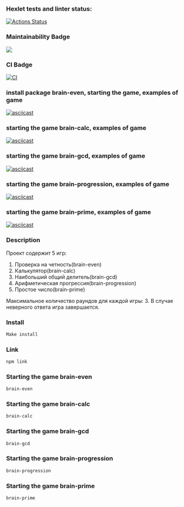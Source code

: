 ### Hexlet tests and linter status:
[![Actions Status](https://github.com/NataliaChunikhina/frontend-project-lvl1/workflows/hexlet-check/badge.svg)](https://github.com/NataliaChunikhina/frontend-project-lvl1/actions)
### Maintainability Badge
<a href="https://codeclimate.com/github/NataliaChunikhina/frontend-project-lvl1/maintainability"><img src="https://api.codeclimate.com/v1/badges/be979dc9d0870bd9ef54/maintainability" /></a>
### CI Badge
[![CI](https://github.com/NataliaChunikhina/frontend-project-lvl1/actions/workflows/main.yml/badge.svg)](https://github.com/NataliaChunikhina/frontend-project-lvl1/actions/workflows/main.yml)

### install package brain-even, starting the game, examples of game
[![asciicast](https://asciinema.org/a/l8vM8pKRz8UUqf52IviRg5oOP.svg)](https://asciinema.org/a/l8vM8pKRz8UUqf52IviRg5oOP)
### starting the game brain-calc, examples of game
[![asciicast](https://asciinema.org/a/ezTJ21N3Nvm2OkICuTC8vtn6q.svg)](https://asciinema.org/a/ezTJ21N3Nvm2OkICuTC8vtn6q)
### starting the game brain-gcd, examples of game
[![asciicast](https://asciinema.org/a/qPM3MiJ2iQSdogvV2CUr74Ifd.svg)](https://asciinema.org/a/qPM3MiJ2iQSdogvV2CUr74Ifd)
### starting the game brain-progression, examples of game
[![asciicast](https://asciinema.org/a/WYnFOlstIZsD41mgqmDx38izN.svg)](https://asciinema.org/a/WYnFOlstIZsD41mgqmDx38izN)
### starting the game brain-prime, examples of game
[![asciicast](https://asciinema.org/a/ZAneANggcQeiuJ3CbUyLRR4Zb.svg)](https://asciinema.org/a/ZAneANggcQeiuJ3CbUyLRR4Zb)

### Description
Проект содержит 5 игр: 
1. Проверка на четность(brain-even)
2. Калькулятор(brain-calc)
3. Наибольший общий делитель(brain-gcd)
4. Арифметическая прогрессия(brain-progression)
5. Простое число(brain-prime)

Максимальное количество раундов для каждой игры: 3.
В случае неверного ответа игра завершается.

### Install

```sh
Make install

```

### Link

```sh
npm link
```

### Starting the game brain-even

```sh
brain-even
```
### Starting the game brain-calc

```sh
brain-calc
```
### Starting the game brain-gcd

```sh
brain-gcd
```
### Starting the game brain-progression

```sh
brain-progression
```
### Starting the game brain-prime

```sh
brain-prime
```